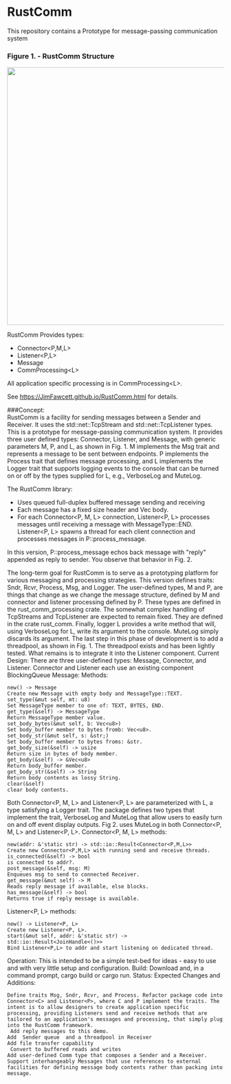 # RustComm

This repository contains a Prototype for message-passing communication system  

### Figure 1. - RustComm Structure
<img src="https://JimFawcett.github.io/Pictures/RustCommConcept.jpg" width="600" />

RustComm Provides types:
- Connector&lt;P,M,L&gt;
- Listener&lt;P,L&gt;
- Message
- CommProcessing&lt;L&gt;

All application specific processing is in CommProcessing&lt;L&gt;.

See https://JimFawcett.github.io/RustComm.html for details.

###Concept:  
RustComm is a facility for sending messages between a Sender and Receiver. It uses the std::net::TcpStream and std::net::TcpListener types.
This is a prototype for message-passing communication system. It provides three user defined types: Connector, Listener, and Message, with generic parameters M, P, and L, as shown in Fig. 1.
M implements the Msg trait and represents a message to be sent between endpoints. P implements the Process<M> trait that defines message processing, and L implements the Logger trait that supports logging events to the console that can be turned on or off by the types supplied for L, e.g., VerboseLog and MuteLog.
  
The RustComm library:
  - Uses queued full-duplex buffered message sending and receiving
  - Each message has a fixed size header and Vec<u8> body.
  - For each Connector<P, M, L> connection, Listener<P, L> processes messages until receiving a message with MessageType::END. Listener<P, L>
    spawns a thread for each client connection and processes messages in P::process_message.
  
In this version, P::process_message echos back message with "reply" appended as reply to sender. You observe that behavior in Fig. 2.

The long-term goal for RustComm is to serve as a prototyping platform for various messaging and processing strategies. This version defines traits: Sndr<M>, Rcvr<M>, Process<M>, Msg, and Logger.
The user-defined types, M and P, are things that change as we change the message structure, defined by M and connector and listener processing defined by P. These types are defined in the rust_comm_processing crate.
The somewhat complex handling of TcpStreams and TcpListener are expected to remain fixed. They are defined in the crate rust_comm. Finally, logger L provides a write method that will, using VerboseLog for L, write its argument to the console. MuteLog simply discards its argument.
The last step in this phase of development is to add a threadpool, as shown in Fig. 1. The threadpool exists and has been lightly tested. What remains is to integrate it into the Listener component.
Current Design:
There are three user-defined types: Message, Connector, and Listener. Connector and Listener each use an existing component BlockingQueue<Message>
Message: Methods:

    new() -> Message
    Create new Message with empty body and MessageType::TEXT.
    set_type(&mut self, mt: u8)
    Set MessageType member to one of: TEXT, BYTES, END.
    get_type(&self) -> MessageType
    Return MessageType member value.
    set_body_bytes(&mut self, b: Vec<u8>)
    Set body_buffer member to bytes fromb: Vec<u8>.
    set_body_str(&mut self, s: &str;)
    Set body_buffer member to bytes froms: &str.
    get_body_size(&self) -> usize
    Return size in bytes of body member.
    get_body(&self) -> &Vec<u8>
    Return body_buffer member.
    get_body_str(&self) -> String
    Return body contents as lossy String.
    clear(&self)
    clear body contents.

Both Connector<P, M, L> and Listener<P, L> are parameterized with L, a type satisfying a Logger trait. The package defines two types that implement the trait, VerboseLog and MuteLog that allow users to easily turn on and off event display outputs. Fig 2. uses MuteLog in both Connector<P, M, L> and Listener<P, L>.
Connector<P, M, L> methods:

    new(addr: &'static str) -> std::io::Result<Connector<P,M,L>>
    Create new Connector<P,M,L> with running send and receive threads.
    is_connected(&self) -> bool
    is connected to addr?.
    post_message(&self, msg: M)
    Enqueues msg to send to connected Receiver.
    get_message(&mut self) -> M
    Reads reply message if available, else blocks.
    has_message(&self) -> bool
    Returns true if reply message is available.

Listener<P, L> methods:

    new() -> Listener<P, L>
    Create new Listener<P, L>.
    start(&mut self, addr: &'static str) -> std::io::Result<JoinHandle<()>>
    Bind Listener<P,L> to addr and start listening on dedicated thread.

Operation:
This is intended to be a simple test-bed for ideas - easy to use and with very little setup and configuration.
Build:
Download and, in a command prompt, cargo build or cargo run.
Status:
Expected Changes and Additions:

    Define traits Msg, Sndr, Rcvr, and Process. Refactor package code into Connector<C> and Listener<P>, where C and P implement the traits. The intent is to allow designers to create application specific processing, providing Listeners send and receive methods that are tailored to an application's messages and processing, that simply plug into the RustComm framework.
     Add reply messages to this demo. 
    Add  Sender queue  and a threadpool in Receiver
    Add file transfer capability
     Convert to buffered reads and writes 
    Add user-defined Comm type that composes a Sender and a Receiver.
    Support interhangeably Messages that use references to external facilities for defining message body contents rather than packing into message.

